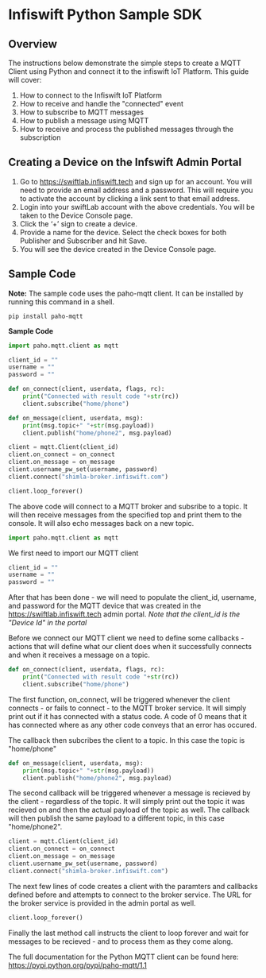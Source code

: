 # Infiswift Python Sample SDK

## Overview

The instructions below demonstrate the simple steps to create a MQTT Client using Python and connect it to the infiswift IoT Platform. This guide will cover:

1. How to connect to the Infiswift IoT Platform
2. How to receive and handle the "connected" event
3. How to subscribe to MQTT messages
4. How to publish a message using MQTT
5. How to receive and process the published messages through the subscription

## Creating a Device on the Infswift Admin Portal

1. Go to https://swiftlab.infiswift.tech and sign up for an account. You will need to provide an email address and a password. This will require you to activate the account by clicking a link sent to that email address.
2. Login into your swiftLab account with the above credentials. You will be taken to the Device Console page.
3. Click the ‘+’ sign to create a device.
4. Provide a name for the device. Select the check boxes for both Publisher and Subscriber and hit Save.
5. You will see the device created in the Device Console page.

## Sample Code

**Note:** The sample code uses the paho-mqtt client. It can be installed by running this command in a shell.

```shell
pip install paho-mqtt
```

**Sample Code**

```python
import paho.mqtt.client as mqtt

client_id = ""
username = ""
password = ""

def on_connect(client, userdata, flags, rc):
    print("Connected with result code "+str(rc))
    client.subscribe("home/phone")

def on_message(client, userdata, msg):
    print(msg.topic+" "+str(msg.payload))
    client.publish("home/phone2", msg.payload)

client = mqtt.Client(client_id)
client.on_connect = on_connect
client.on_message = on_message
client.username_pw_set(username, password)
client.connect("shimla-broker.infiswift.com")

client.loop_forever()
```

The above code will connect to a MQTT broker and subsribe to a topic. It will then receive messages from the specified top and print them to the console. It will also echo messages back on a new topic.

```python
import paho.mqtt.client as mqtt
```

We first need to import our MQTT client

```python
client_id = ""
username = ""
password = ""
```

After that has been done - we will need to populate the client_id, username, and password for the MQTT device that was created in the https://swiftlab.infiswift.tech admin portal. *Note that the client_id is the "Device Id" in the portal* 

Before we connect our MQTT client we need to define some callbacks - actions that will define what our client does when it successfully connects and when it receives a message on a topic.

```python
def on_connect(client, userdata, flags, rc):
    print("Connected with result code "+str(rc))
    client.subscribe("home/phone")
``` 

The first function, on_connect, will be triggered whenever the client connects - or fails to connect - to the MQTT broker service. It will simply print out if it has connected with a status code. A code of 0 means that it has connected where as any other code conveys that an error has occured. 

The callback then subcribes the client to a topic. In this case the topic is "home/phone"

```python
def on_message(client, userdata, msg):
    print(msg.topic+" "+str(msg.payload))
    client.publish("home/phone2", msg.payload)
``` 

The second callback will be triggered whenever a message is recieved by the client - regardless of the topic. It will simply print out the topic it was recieved on and then the actual payload of the topic as well. The callback will then publish the same payload to a different topic, in this case "home/phone2".

```python
client = mqtt.Client(client_id)
client.on_connect = on_connect
client.on_message = on_message
client.username_pw_set(username, password)
client.connect("shimla-broker.infiswift.com")
```

The next few lines of code creates a client with the paramters and callbacks defined before and attempts to connect to the broker service. The URL for the broker service is provided in the admin portal as well.

```python
client.loop_forever()
```

Finally the last method call instructs the client to loop forever and wait for messages to be recieved - and to process them as they come along.

The full documentation for the Python MQTT client can be found here: https://pypi.python.org/pypi/paho-mqtt/1.1